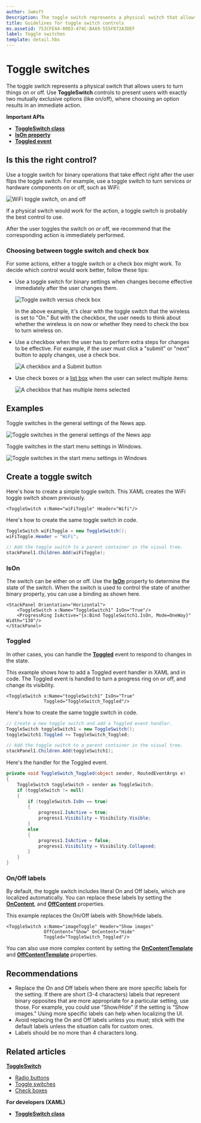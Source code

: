 ```yaml
---
author: Jwmsft
Description: The toggle switch represents a physical switch that allows users to turn things on or off.
title: Guidelines for toggle switch controls
ms.assetid: 753CFEA4-80D3-474C-B4A9-555F872A3DEF
label: Toggle switches
template: detail.hbs
---
```

# Toggle switches

The toggle switch represents a physical switch that allows users to turn things on or off. Use **ToggleSwitch** controls to present users with exactly two mutually exclusive options (like on/off), where choosing an option results in an immediate action.

<span class="sidebar_heading" style="font-weight: bold;">Important APIs</span>

-   [**ToggleSwitch class**](https://msdn.microsoft.com/library/windows/apps/windows.ui.xaml.controls.toggleswitch.aspx)
-   [**IsOn property**](https://msdn.microsoft.com/library/windows/apps/windows.ui.xaml.controls.toggleswitch.ison.aspx)
-   [**Toggled event**](https://msdn.microsoft.com/library/windows/apps/windows.ui.xaml.controls.toggleswitch.toggled.aspx)

## Is this the right control?

Use a toggle switch for binary operations that take effect right after the user flips the toggle switch. For example, use a toggle switch to turn services or hardware components on or off, such as WiFi:

![WiFi toggle switch, on and off](images/toggleswitches01.png)

If a physical switch would work for the action, a toggle switch is probably the best control to use.

After the user toggles the switch on or off, we recommend that the corresponding action is immediately performed.

### Choosing between toggle switch and check box

For some actions, either a toggle switch or a check box might work. To decide which control would work better, follow these tips:

-   Use a toggle switch for binary settings when changes become effective immediately after the user changes them.

    ![Toggle switch versus check box](images/toggleswitches02.png)

    In the above example, it's clear with the toggle switch that the wireless is set to "On." But with the checkbox, the user needs to think about whether the wireless is on now or whether they need to check the box to turn wireless on.

-   Use a checkbox when the user has to perform extra steps for changes to be effective. For example, if the user must click a "submit" or "next" button to apply changes, use a check box.

    ![A checkbox and a Submit button](images/submitcheckbox.png)

-   Use check boxes or a [list box](lists.md) when the user can select multiple items:

    ![A checkbox that has multiple items selected](images/guidelines_and_checklist_for_toggle_switches_checkbox_multi_select.png)

## Examples

Toggle switches in the general settings of the News app.

![Toggle switches in the general settings of the News app](images/control-examples/toggle-switch-news.png)

Toggle switches in the start menu settings in Windows.

![Toggle switches in the start menu settings in Windows](images/control-examples/toggle-switch-start-settings.png)

## Create a toggle switch

Here's how to create a simple toggle switch. This XAML creates the WiFi toggle switch shown previously.

```xaml
<ToggleSwitch x:Name="wiFiToggle" Header="Wifi"/>
```
Here's how to create the same toggle switch in code.

```csharp
ToggleSwitch wiFiToggle = new ToggleSwitch();
wiFiToggle.Header = "WiFi";

// Add the toggle switch to a parent container in the visual tree.
stackPanel1.Children.Add(wiFiToggle);
```

### IsOn

The switch can be either on or off. Use the [**IsOn**](https://msdn.microsoft.com/library/windows/apps/windows.ui.xaml.controls.toggleswitch.ison.aspx) property to determine the state of the switch. When the switch is used to control the state of another binary property, you can use a binding as shown here.

```
<StackPanel Orientation="Horizontal">
    <ToggleSwitch x:Name="ToggleSwitch1" IsOn="True"/>
    <ProgressRing IsActive="{x:Bind ToggleSwitch1.IsOn, Mode=OneWay}" Width="130"/>
</StackPanel>
```

### Toggled

In other cases, you can handle the [**Toggled**](https://msdn.microsoft.com/library/windows/apps/windows.ui.xaml.controls.toggleswitch.toggled.aspx) event to respond to changes in the state.

This example shows how to add a Toggled event handler in XAML and in code. The Toggled event is handled to turn a progress ring on or off, and change its visibility.

```xaml
<ToggleSwitch x:Name="toggleSwitch1" IsOn="True" 
              Toggled="ToggleSwitch_Toggled"/>
```

Here's how to create the same toggle switch in code.

```csharp
// Create a new toggle switch and add a Toggled event handler.
ToggleSwitch toggleSwitch1 = new ToggleSwitch();
toggleSwitch1.Toggled += ToggleSwitch_Toggled;

// Add the toggle switch to a parent container in the visual tree.
stackPanel1.Children.Add(toggleSwitch1);
```

Here's the handler for the Toggled event.

```csharp
private void ToggleSwitch_Toggled(object sender, RoutedEventArgs e)
{
    ToggleSwitch toggleSwitch = sender as ToggleSwitch;
    if (toggleSwitch != null)
    {
        if (toggleSwitch.IsOn == true)
        {
            progress1.IsActive = true;
            progress1.Visibility = Visibility.Visible;
        }
        else
        {
            progress1.IsActive = false;
            progress1.Visibility = Visibility.Collapsed;
        }
    }
}
```

### On/Off labels

By default, the toggle switch includes literal On and Off labels, which are localized automatically. You can replace these labels by setting the [**OnContent**](https://msdn.microsoft.com/library/windows/apps/windows.ui.xaml.controls.toggleswitch.oncontent.aspx), and [**OffContent**](https://msdn.microsoft.com/library/windows/apps/windows.ui.xaml.controls.toggleswitch.offcontent.aspx) properties.

This example replaces the On/Off labels with Show/Hide labels.  

```xaml
<ToggleSwitch x:Name="imageToggle" Header="Show images"
              OffContent="Show" OnContent="Hide" 
              Toggled="ToggleSwitch_Toggled"/>
```

You can also use more complex content by setting the [**OnContentTemplate**](https://msdn.microsoft.com/library/windows/apps/windows.ui.xaml.controls.toggleswitch.oncontenttemplate.aspx) and [**OffContentTemplate**](https://msdn.microsoft.com/library/windows/apps/windows.ui.xaml.controls.toggleswitch.offcontenttemplate.aspx) properties.

## Recommendations

-   Replace the On and Off labels when there are more specific labels for the setting. If there are short (3-4 characters) labels that represent binary opposites that are more appropriate for a particular setting, use those. For example, you could use "Show/Hide" if the setting is "Show images." Using more specific labels can help when localizing the UI.
-   Avoid replacing the On and Off labels unless you must; stick with the default labels unless the situation calls for custom ones.
-   Labels should be no more than 4 characters long.

## Related articles

[**ToggleSwitch**](https://msdn.microsoft.com/library/windows/apps/hh701411)
- [Radio buttons](radio-button.md)
- [Toggle switches](toggles.md)
- [Check boxes](checkbox.md)

**For developers (XAML)**
- [**ToggleSwitch class**](https://msdn.microsoft.com/library/windows/apps/br209712)


<!--HONumber=Jun16_HO3-->


